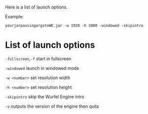 Here is a list of launch options.

Example:

`yourjarpassingargstoWE.jar -w 1920 -h 1080 -windowed -skipintro`

# List of launch options
`-fullscreen`,`-f`
start in fullscreen

`-windowed`
launch in windowed mode

`-w <number>`
set resolution width

`-h <number>`
set resolution height

`-skipintro`
skip the Wurfel Engine intro

`-v`
outputs the version of the engine then quits
